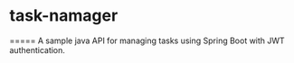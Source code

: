 # task-namager
=====
A sample java API for managing tasks using Spring Boot with JWT authentication.
